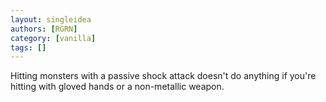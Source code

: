 ```yaml
---
layout: singleidea
authors: [RGRN]
category: [vanilla]
tags: []
---
```

Hitting monsters with a passive shock attack doesn't do anything if you're hitting with gloved hands or a non-metallic weapon.

